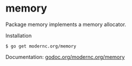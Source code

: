 # memory

Package memory implements a memory allocator.

Installation

    $ go get modernc.org/memory

Documentation: [godoc.org/modernc.org/memory](http://godoc.org/modernc.org/memory)
